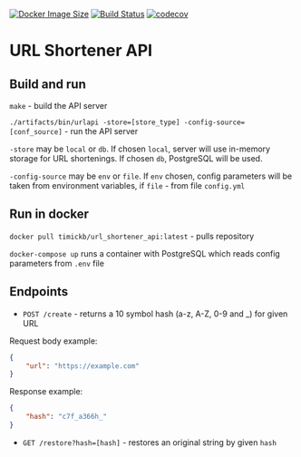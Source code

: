 [![Docker Image Size](https://badgen.net/docker/stars/timickb/url_shortener_api?icon=docker&label=stars)](https://hub.docker.com/r/timickb/url_shortener_api/)
[![Build Status](https://app.travis-ci.com/timickb/url-shortener.svg?branch=dev)](https://app.travis-ci.com/timickb/url-shortener)
[![codecov](https://codecov.io/gh/timickb/url-shortener/branch/dev/graph/badge.svg?token=TLEXMS8EJA)](https://codecov.io/gh/timickb/url-shortener)

# URL Shortener API

## Build and run
`make` - build the API server

`./artifacts/bin/urlapi -store=[store_type] -config-source=[conf_source]` - run the API server

`-store` may be `local` or `db`. If chosen `local`, server will use in-memory
storage for URL shortenings. If chosen `db`, PostgreSQL will be used.

`-config-source` may be `env` or `file`. If `env` chosen, config parameters will be taken from environment variables,
if `file` - from file `config.yml`

## Run in docker

`docker pull timickb/url_shortener_api:latest` - pulls repository

`docker-compose up` runs a container with PostgreSQL which reads config parameters
from `.env` file


## Endpoints

* `POST /create` - returns a 10 symbol hash (a-z, A-Z, 0-9 and \_) for given URL

Request body example:

```json
{
    "url": "https://example.com"
}
```

Response example:
```json
{
    "hash": "c7f_a366h_"
}
```

* `GET /restore?hash=[hash]` - restores an original string by given `hash`
